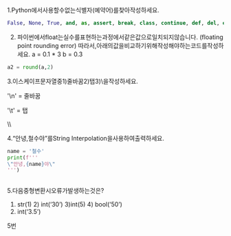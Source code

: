 1.Python에서사용할수없는식별자(예약어)를찾아작성하세요.

```python
False, None, True, and, as, assert, break, class, continue, def, del, elif, else, except, finally, for, from, global, if, import, in, is, lambda, nonlocal, not, or, pass, raise, return, try, while, with, yield
```





2. 파이썬에서float는실수를표현하는과정에서같은값으로일치되지않습니다.
(floating point rounding error)
따라서,아래의값을비교하기위해작성해야하는코드를작성하세요.
a = 0.1 * 3
b = 0.3

```python
a2 = round(a,2)
```





3.이스케이프문자열중1)줄바꿈2)탭3)\을작성하세요.

'\n' = 줄바꿈

'\t' = 탭

\\\

4.“안녕,철수야”를String Interpolation을사용하여출력하세요.

```python
name = '철수'
print(f''' 
\"안녕,{name}야\"
''')	
	
```





5.다음중형변환시오류가발생하는것은?
1) str(1) 2) int(‘30’)
3)int(5) 4) bool(‘50’)
5) int(‘3.5’)

5번